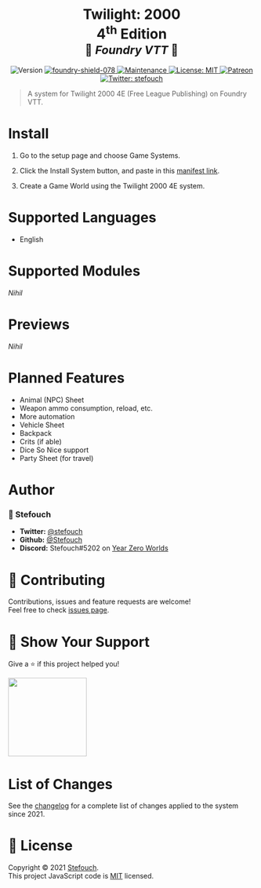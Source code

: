 <h1 align="center"><b>Twilight: 2000</b><br/>4<sup>th</sup> Edition<br/><small>🎲 <i>Foundry VTT</i> 🎲</small></h1>
<p align="center">
  <img alt="Version" src="https://img.shields.io/badge/version-0.0.1-blue.svg?cacheSeconds=2592000"/>
  <a href="https://foundryvtt.com" target="_blank">
    <img src="https://camo.githubusercontent.com/33b200c1560ed35beb3218d019cfb8b4021ec36397521103c02292ac38bb2e7a/68747470733a2f2f696d672e736869656c64732e696f2f62616467652f466f756e6472792d76302e372e382d696e666f726d6174696f6e616c" alt="foundry-shield-078" data-canonical-src="https://img.shields.io/badge/Foundry-v0.7.8-informational" style="max-width:100%;"/>
  </a>
  <a href="https://github.com/Stefouch/t2k4e/graphs/commit-activity" target="_blank">
    <img alt="Maintenance" src="https://img.shields.io/badge/Maintained%3F-yes-green.svg"/>
  </a>
  <a href="https://github.com/Stefouch/t2k4e/blob/master/LICENSE" target="_blank">
    <img alt="License: MIT" src="https://img.shields.io/github/license/Stefouch/t2k4e"/>
  </a>
  <a href="https://www.patreon.com/Stefouch">
    <img src="https://img.shields.io/badge/donate-patreon-F96854.svg" alt="Patreon">
  </a>
  <a href="https://twitter.com/stefouch" target="_blank">
    <img alt="Twitter: stefouch" src="https://img.shields.io/twitter/follow/stefouch.svg?style=social"/>
  </a>
</p>

> A system for Twilight 2000 4E (Free League Publishing) on Foundry VTT.

# Install

1. Go to the setup page and choose Game Systems.

2. Click the Install System button, and paste in this [manifest link](https://raw.githubusercontent.com/stefouch/t2k4e/master/system.json).

3. Create a Game World using the Twilight 2000 4E system.

# Supported Languages
- English

# Supported Modules
*Nihil*

# Previews
*Nihil*

# Planned Features
- Animal (NPC) Sheet
- Weapon ammo consumption, reload, etc.
- More automation
- Vehicle Sheet
- Backpack
- Crits (if able)
- Dice So Nice support
- Party Sheet (for travel)

# Author

### 👤 Stefouch

* **Twitter:** [@stefouch](https://twitter.com/stefouch)
* **Github:** [@Stefouch](https://github.com/Stefouch)
* **Discord:** Stefouch#5202 on [Year Zero Worlds](https://discord.gg/ftxkYZn)

# 🤝 Contributing

Contributions, issues and feature requests are welcome!<br/>Feel free to check [issues page](https://github.com/Stefouch/t2k4e/issues).

# 🙏 Show Your Support

Give a ⭐️ if this project helped you!

<a href="https://www.patreon.com/Stefouch">
  <img src="https://c5.patreon.com/external/logo/become_a_patron_button@2x.png" width="160">
</a>

# List of Changes

See the [changelog](https://github.com/Stefouch/t2k4e/blob/master/CHANGELOG.md#changelog) for a complete list of changes applied to the system since 2021.

# 📝 License

Copyright © 2021 [Stefouch](https://github.com/Stefouch).<br/>
This project JavaScript code is [MIT](https://github.com/Stefouch/t2k4e/blob/master/LICENSE) licensed.
